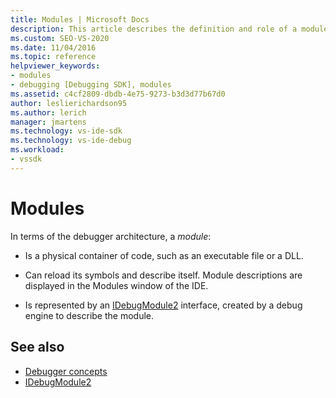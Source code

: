 ```yaml
---
title: Modules | Microsoft Docs
description: This article describes the definition and role of a module in the debugger architecture in Visual Studio.
ms.custom: SEO-VS-2020
ms.date: 11/04/2016
ms.topic: reference
helpviewer_keywords:
- modules
- debugging [Debugging SDK], modules
ms.assetid: c4cf2809-dbdb-4e75-9273-b3d3d77b67d0
author: leslierichardson95
ms.author: lerich
manager: jmartens
ms.technology: vs-ide-sdk
ms.technology: vs-ide-debug
ms.workload:
- vssdk
---
```

# Modules
In terms of the debugger architecture, a *module*:

- Is a physical container of code, such as an executable file or a DLL.

- Can reload its symbols and describe itself. Module descriptions are displayed in the Modules window of the IDE.

- Is represented by an [IDebugModule2](../../extensibility/debugger/reference/idebugmodule2.md) interface, created by a debug engine to describe the module.

## See also
- [Debugger concepts](../../extensibility/debugger/debugger-concepts.md)
- [IDebugModule2](../../extensibility/debugger/reference/idebugmodule2.md)
